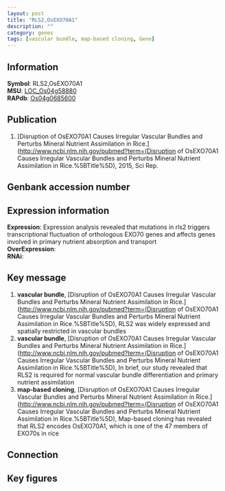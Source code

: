 ```yaml
---
layout: post
title: "RLS2,OsEXO70A1"
description: ""
category: genes
tags: [vascular bundle, map-based cloning, Gene]
---
```


## Information
__Symbol__: RLS2,OsEXO70A1  
__MSU__: [LOC_Os04g58880](http://rice.plantbiology.msu.edu/cgi-bin/ORF_infopage.cgi?orf=LOC_Os04g58880)  
__RAPdb__: [Os04g0685600](http://rapdb.dna.affrc.go.jp/viewer/gbrowse_details/irgsp1?name=Os04g0685600)  

## Publication
1. [Disruption of OsEXO70A1 Causes Irregular Vascular Bundles and Perturbs Mineral Nutrient Assimilation in Rice.](http://www.ncbi.nlm.nih.gov/pubmed?term=(Disruption of OsEXO70A1 Causes Irregular Vascular Bundles and Perturbs Mineral Nutrient Assimilation in Rice.%5BTitle%5D), 2015, Sci Rep.

## Genbank accession number

## Expression information
__Expression__: Expression analysis revealed that mutations in rls2 triggers transcriptional fluctuation of orthologous EXO70 genes and affects genes involved in primary nutrient absorption and transport  
__OverExpression__:  
__RNAi__:  

## Key message
1. __vascular bundle__, [Disruption of OsEXO70A1 Causes Irregular Vascular Bundles and Perturbs Mineral Nutrient Assimilation in Rice.](http://www.ncbi.nlm.nih.gov/pubmed?term=(Disruption of OsEXO70A1 Causes Irregular Vascular Bundles and Perturbs Mineral Nutrient Assimilation in Rice.%5BTitle%5D),  RLS2 was widely expressed and spatially restricted in vascular bundles
2. __vascular bundle__, [Disruption of OsEXO70A1 Causes Irregular Vascular Bundles and Perturbs Mineral Nutrient Assimilation in Rice.](http://www.ncbi.nlm.nih.gov/pubmed?term=(Disruption of OsEXO70A1 Causes Irregular Vascular Bundles and Perturbs Mineral Nutrient Assimilation in Rice.%5BTitle%5D),  In brief, our study revealed that RLS2 is required for normal vascular bundle differentiation and primary nutrient assimilation
3. __map-based cloning__, [Disruption of OsEXO70A1 Causes Irregular Vascular Bundles and Perturbs Mineral Nutrient Assimilation in Rice.](http://www.ncbi.nlm.nih.gov/pubmed?term=(Disruption of OsEXO70A1 Causes Irregular Vascular Bundles and Perturbs Mineral Nutrient Assimilation in Rice.%5BTitle%5D),  Map-based cloning has revealed that RLS2 encodes OsEXO70A1, which is one of the 47 members of EXO70s in rice

## Connection

## Key figures


